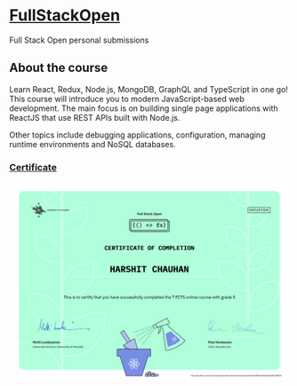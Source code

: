 # [FullStackOpen](https://fullstackopen.com/en/#course-contents)

Full Stack Open personal submissions

## About the course

Learn React, Redux, Node.js, MongoDB, GraphQL and TypeScript in one go! This course will introduce you to modern JavaScript-based web development. The main focus is on building single page applications with ReactJS that use REST APIs built with Node.js.

Other topics include debugging applications, configuration, managing runtime environments and NoSQL databases.

### [Certificate](https://studies.cs.helsinki.fi/stats/api/certificate/fullstackopen/en/4cd3a2c9866cff52261de609ce4f0f74)

![Course Completion Certificate](/certificate-fullstack.png)

